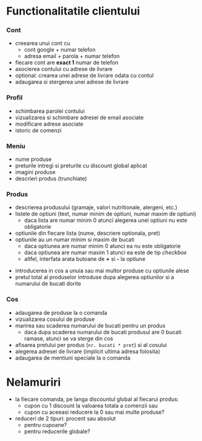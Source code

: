 # Functionalitatile clientului

### Cont

- creearea unui cont cu
  - cont google + numar telefon
  - adresa email + parola + numar telefon
- fiecare cont are **exact 1** numar de telefon
- asocierea contului cu adrese de livrare
- optional: crearea unei adrese de livrare odata cu contul
- adaugarea si stergerea unei adrese de livrare

### Profil

- schimbarea parolei contului
- vizualizarea si schimbare adresei de email asociate
- modificare adrese asociate
- istoric de comenzi

### Meniu

- nume produse
- preturile intregi si preturile cu discount global aplicat
- imagini produse
- descrieri produs (trunchiate)

### Produs

- descrierea produsului (gramaje, valori nutritionale, alergeni, etc.)
- listele de optiuni (text, numar minim de optiuni, numar maxim de optiuni)
  - daca lista are numar minim 0 atunci alegerea unei optiuni nu este obligatorie
- optiunile din fiecare lista (nume, descriere optionala, pret)
- optiunile au un numar minim si maxim de bucati
  - daca optiunea are numar minim 0 atunci ea nu este obligatorie
  - daca optiunea are numar maxim 1 atunci ea este de tip *checkbox*
  - altfel, interfata arata butoane de **\+** si **\-** la optiune
<!-- - optiunile cu numar maxim **> 1** se vor considera ca **0 sau 1** la numararea acestora in lista astfel:
  - daca optiunea are numar **0** atunci ea se numara ca **0**
  - daca optiunea are numar **> 0** atunci ea se numara ca **1** -->
- introducerea in cos a unuia sau mai multor produse cu optiunile alese
- pretul total al produselor introduse dupa alegerea optiunilor si a numarului de bucati dorite

### Cos

- adaugarea de produse la o comanda
- vizualizarea cosului de produse
- marirea sau scaderea numarului de bucati pentru un produs
  - daca dupa scaderea numarului de bucati produsul are 0 bucati ramase, atunci se va sterge din cos
- afisarea pretului per produs (`nr. bucati * pret`) si al cosului
- alegerea adresei de livrare (implicit ultima adresa folosita)
- adaugarea de mentiuni speciale la o comanda

# Nelamuriri

- la fiecare comanda, pe langa discountul global al fiecarui produs:
  - cupon cu 1 discount la valoarea totala a comenzii
  sau
  - cupon cu aceeasi reducere la 0 sau mai multe produse?
- reduceri de 2 tipuri: procent sau absolut
  - pentru cupoane?
  - pentru reducerile globale?




<!--
Italic, Bold, Bold+Italic:
  *text*, **text**, ***text***

Strikthrough:
  ~~text~~

Horizontal line:
  ---

Block quote:
  > text

Link:
  [text](https://google.com)

Image:
  ![placeholder text](https://via.placeholder.com/150)

Code inline:
  `int a = b + c;`

Code block:
```python
def hello_world():
    print("Hello, World!")
```
-->
